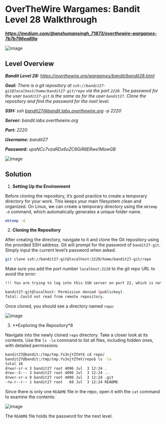 # OverTheWire Wargames: Bandit Level 28 Walkthrough
***https://medium.com/@anshumansingh_71873/overthewire-wargames-7b7b796ea89a***

![image](https://github.com/user-attachments/assets/1ad9e0af-4fa9-40be-a294-a62c894caf41)

## Level Overview
***Bandit Level 28:** https://overthewire.org/wargames/bandit/bandit28.html*

***Goal:** There is a git repository at `ssh://bandit27-git@localhost/home/bandit27-git/repo` via the port `2220`. The password for the user `bandit27-git` is the same as for the user `bandit27`.*
*Clone the repository and find the password for the next level.*

***SSH:** ssh bandit27@bandit.labs.overthewire.org -p 2220*

***Server:** bandit.labs.overthewire.org*

***Port:** 2220*

***Username:** bandit27*

***Password:** upsNCc7vzaRDx6oZC6GiR6ERwe1MowGB*

![image](https://github.com/user-attachments/assets/bf8362e4-42c6-43e9-b6f2-45d7718ef2bf)

## Solution
1. **Setting Up the Environment**
   
Before cloning the repository, it’s good practice to create a temporary directory for your work. This keeps your main filesystem clean and organized. On Linux, we can create a temporary directory using the `mktemp -d` command, which automatically generates a unique folder name.

```bash
mktemp -d
```

2. **Cloning the Repository**
   
After creating the directory, navigate to it and clone the Git repository using the provided SSH address. Git will prompt for the password of `bandit27-git`. Simply input the current level’s password when asked.

```bash
git clone ssh://bandit27-git@localhost:2220/home/bandit27-git/repo
```

Make sure you add the port number `localhost:2220` to the git repo URL to avoid the error:

```bash
!!! You are trying to log into this SSH server on port 22, which is not intended.

bandit27-git@localhost: Permission denied (publickey).
fatal: Could not read from remote repository.
```

Once cloned, you should see a directory named `repo`:

![image](https://github.com/user-attachments/assets/1209b78f-e7fc-4710-ac12-a26ba9cb33c8)

3. **Exploring the Repository*8
   
Navigate into the newly cloned `repo` directory. Take a closer look at its contents. Use the `ls -la` command to list all files, including hidden ones, with detailed permissions:

```bash
bandit27@bandit:/tmp/tmp.Ys3njYZfmY$ cd repo/
bandit27@bandit:/tmp/tmp.Ys3njYZfmY/repo$ ls -la
total 16
drwxr-sr-x 3 bandit27 root 4096 Jul  3 12:24 .
drwx--S--- 3 bandit27 root 4096 Jul  3 12:24 ..
drwxr-sr-x 8 bandit27 root 4096 Jul  3 12:24 .git
-rw-r--r-- 1 bandit27 root   68 Jul  3 12:24 README
```

Since there is only one `README` file in the repo, open it with the `cat` command to examine the contents:

![image](https://github.com/user-attachments/assets/4d059281-77fe-4d0e-aebc-1838e34986a5)

The `README` file holds the password for the next level.
